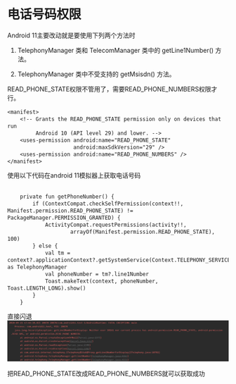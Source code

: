 # 电话号码权限

Android 11主要改动就是要使用下列两个方法时

1. TelephonyManager 类和 TelecomManager 类中的 getLine1Number() 方法。

1. TelephonyManager 类中不受支持的 getMsisdn() 方法。

READ_PHONE_STATE权限不管用了，需要READ_PHONE_NUMBERS权限才行。
```
<manifest>
    <!-- Grants the READ_PHONE_STATE permission only on devices that run
         Android 10 (API level 29) and lower. -->
    <uses-permission android:name="READ_PHONE_STATE"
                     android:maxSdkVersion="29" />
    <uses-permission android:name="READ_PHONE_NUMBERS" />
</manifest>
```
使用以下代码在android 11模拟器上获取电话号码
```

    private fun getPhoneNumber() {
        if (ContextCompat.checkSelfPermission(context!!, Manifest.permission.READ_PHONE_STATE) != PackageManager.PERMISSION_GRANTED) {
            ActivityCompat.requestPermissions(activity!!,
                    arrayOf(Manifest.permission.READ_PHONE_STATE), 100)
        } else {
            val tm = context?.applicationContext?.getSystemService(Context.TELEPHONY_SERVICE) as TelephonyManager
            val phoneNumber = tm?.line1Number
            Toast.makeText(context, phoneNumber, Toast.LENGTH_LONG).show()
        }
    }
```

直接闪退
![](../assets/2FA92893-A9BB-42e1-BC78-E5D82B000E81.png)

把READ_PHONE_STATE改成READ_PHONE_NUMBERS就可以获取成功